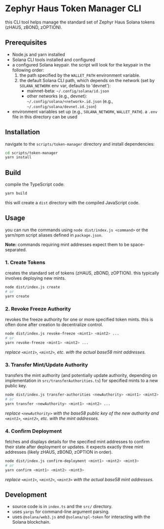 # Zephyr Haus Token Manager CLI

this CLI tool helps manage the standard set of Zephyr Haus Solana tokens (zHAUS, zBOND, zOPTION).

## Prerequisites

- Node.js and yarn installed
- Solana CLI tools installed and configured
- a configured Solana keypair. the script will look for the keypair in the following order:
  1. the path specified by the `WALLET_PATH` environment variable.
  2. the default Solana CLI path, which depends on the network (set by `SOLANA_NETWORK` env var, defaults to 'devnet'):
     - mainnet-beta: `~/.config/solana/id.json`
     - other networks (e.g., devnet): `~/.config/solana/<network>.id.json` (e.g., `~/.config/solana/devnet.id.json`)
- environment variables set up (e.g., `SOLANA_NETWORK`, `WALLET_PATH`). a `.env` file in this directory can be used

## Installation

navigate to the `scripts/token-manager` directory and install dependencies:

```bash
cd scripts/token-manager
yarn install
```

## Build

compile the TypeScript code:

```bash
yarn build
```

this will create a `dist` directory with the compiled JavaScript code.

## Usage

you can run the commands using `node dist/index.js <command>` or the yarn/npm script aliases defined in `package.json`.

**Note:** commands requiring mint addresses expect them to be space-separated.

### 1. Create Tokens

creates the standard set of tokens (zHAUS, zBOND, zOPTION). this typically involves deploying new mints.

```bash
node dist/index.js create
# or 
yarn create
```

### 2. Revoke Freeze Authority

revokes the freeze authority for one or more specified token mints. this is often done after creation to decentralize control.

```bash
node dist/index.js revoke-freeze <mint1> <mint2> ...
# or
yarn revoke-freeze <mint1> <mint2> ...
```
*replace `<mint1>`, `<mint2>`, etc. with the actual base58 mint addresses.*

### 3. Transfer Mint/Update Authority

transfers the mint authority (and potentially update authority, depending on implementation in `src/transferAuthorities.ts`) for specified mints to a new public key.

```bash
node dist/index.js transfer-authorities <newAuthority> <mint1> <mint2> ...
# or
yarn transfer <newAuthority> <mint1> <mint2> ...
```
*replace `<newAuthority>` with the base58 public key of the new authority and `<mint1>`, `<mint2>`, etc. with the mint addresses.*

### 4. Confirm Deployment

fetches and displays details for the specified mint addresses to confirm their state after deployment or updates. it expects exactly three mint addresses (likely zHAUS, zBOND, zOPTION in order).

```bash
node dist/index.js confirm-deployment <mint1> <mint2> <mint3>
# or
yarn confirm <mint1> <mint2> <mint3>
```
*replace `<mint1>`, `<mint2>`, `<mint3>` with the actual base58 mint addresses.*

## Development

- source code is in `index.ts` and the `src/` directory.
- uses `yargs` for command-line argument parsing.
- uses `@solana/web3.js` and `@solana/spl-token` for interacting with the Solana blockchain.